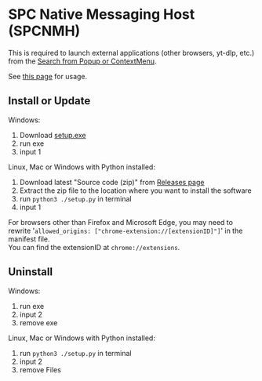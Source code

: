 # SPC Native Messaging Host (SPCNMH)

This is required to launch external applications (other browsers, yt-dlp, etc.) from the [Search from Popup or ContextMenu](https://github.com/YoshifumiFuyuno/Search-from-Popup-or-ContextMenu).

See [this page](https://github.com/YoshifumiFuyuno/Search-from-Popup-or-ContextMenu/wiki/Launching-external-apps) for usage.

## Install or Update
Windows:
1. Download [setup.exe](../../releases/latest/download/setup.exe)
1. run exe
1. input 1

Linux, Mac or Windows with Python installed:
1. Download latest "Source code (zip)" from [Releases page](../../releases)
1. Extract the zip file to the location where you want to install the software
1. run `python3 ./setup.py` in terminal
1. input 1

For browsers other than Firefox and Microsoft Edge, you may need to rewrite '`allowed_origins: ["chrome-extension://[extensionID]"]`' in the manifest file.  
You can find the extensionID at `chrome://extensions`.

## Uninstall
Windows:
1. run exe
1. input 2
1. remove exe

Linux, Mac or Windows with Python installed:
1. run `python3 ./setup.py` in terminal
1. input 2
1. remove Files

